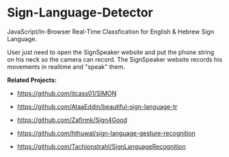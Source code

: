 # Sign-Language-Detector

JavaScript/In-Browser Real-Time Classfication for English & Hebrew Sign Language.

User just need to open the SignSpeaker website and put the phone string on his neck so the camera can record.
The SignSpeaker website records his movements in realtime and "speak" them.


**Related Projects:**

- https://github.com/jtcass01/SIMON

- https://github.com/AtaaEddin/beautiful-sign-language-tr

- https://github.com/Zafirmk/Sign4Good

- https://github.com/hthuwal/sign-language-gesture-recognition

- https://github.com/Tachionstrahl/SignLanguageRecognition

